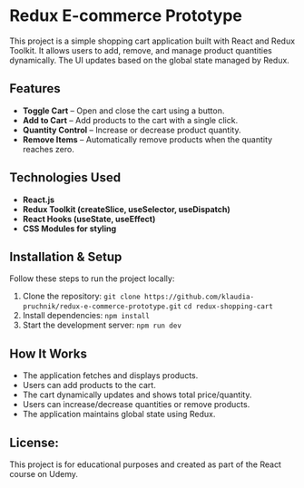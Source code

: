 # Redux E-commerce Prototype

This project is a simple shopping cart application built with React and Redux Toolkit. It allows users to add, remove, and manage product quantities dynamically. The UI updates based on the global state managed by Redux.

## Features

- **Toggle Cart** – Open and close the cart using a button.
- **Add to Cart** – Add products to the cart with a single click.
- **Quantity Control** – Increase or decrease product quantity.
- **Remove Items** – Automatically remove products when the quantity reaches zero.

## Technologies Used

- **React.js**
- **Redux Toolkit (createSlice, useSelector, useDispatch)**
- **React Hooks (useState, useEffect)**
- **CSS Modules for styling**

## Installation & Setup

Follow these steps to run the project locally:

1. Clone the repository:
  `git clone https://github.com/klaudia-pruchnik/redux-e-commerce-prototype.git`
  `cd redux-shopping-cart`
2. Install dependencies:
   `npm install`
3. Start the development server:
   `npm run dev`

## How It Works
- The application fetches and displays products.
- Users can add products to the cart.
- The cart dynamically updates and shows total price/quantity.
- Users can increase/decrease quantities or remove products.
- The application maintains global state using Redux.

## License:
This project is for educational purposes and created as part of the React course on Udemy.
